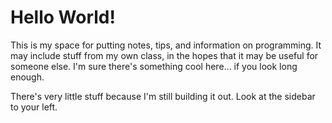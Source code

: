 # Hello World!
This is my space for putting notes, tips, and information on programming. It may include stuff from my own class, in the hopes that it may be useful for someone else. I'm sure there's something cool here... if you look long enough.

There's very little stuff because I'm still building it out. Look at the sidebar to your left.